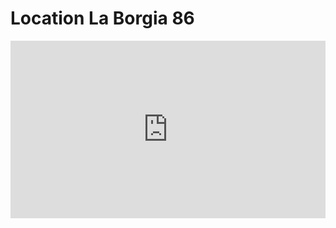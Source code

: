 # Location La Borgia 86
<div style="width: 100%;"><div style="position: relative; padding-bottom: 56.25%; padding-top: 0; height: 0;"><iframe frameborder="0" width="1200" height="675" style="position: absolute; top: 0; left: 0; width: 100%; height: 100%;" src="https://view.genial.ly/5f917c7395086f0d61be14b7" type="text/html" allowscriptaccess="always" allowfullscreen="true" scrolling="yes" allownetworking="all"></iframe> </div> </div>
